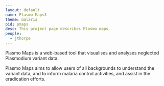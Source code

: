 ```yaml
---
layout: default
name: Plasmo Maps3
theme: malaria
pid: pmaps
desc: This project page describes Plasmo maps
people:
  - jthorpe
---
```



Plasmo Maps is a web-based tool that visualises and analyses neglected Plasmodium variant data.

Plasmo Maps aims to allow users of all backgrounds to understand the variant data, and to inform malaria control activities, and assist in the eradication efforts.